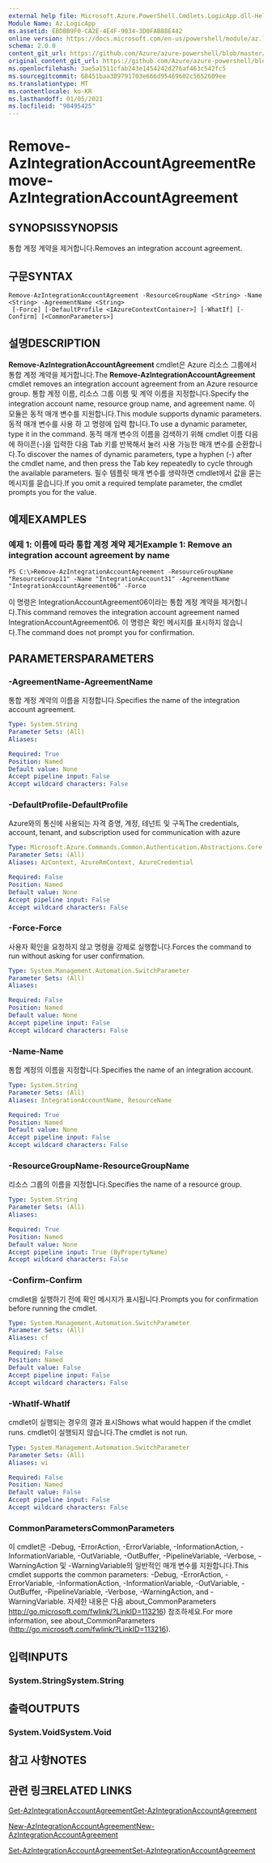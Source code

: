 ```yaml
---
external help file: Microsoft.Azure.PowerShell.Cmdlets.LogicApp.dll-Help.xml
Module Name: Az.LogicApp
ms.assetid: EBDBB9F0-CA2E-4E4F-9034-3D0FAB88E442
online version: https://docs.microsoft.com/en-us/powershell/module/az.logicapp/remove-azintegrationaccountagreement
schema: 2.0.0
content_git_url: https://github.com/Azure/azure-powershell/blob/master/src/LogicApp/LogicApp/help/Remove-AzIntegrationAccountAgreement.md
original_content_git_url: https://github.com/Azure/azure-powershell/blob/master/src/LogicApp/LogicApp/help/Remove-AzIntegrationAccountAgreement.md
ms.openlocfilehash: 3ae5a1511cfab243e1454242d276af463c542fc5
ms.sourcegitcommit: 68451baa389791703e666d95469602c5652609ee
ms.translationtype: MT
ms.contentlocale: ko-KR
ms.lasthandoff: 01/05/2021
ms.locfileid: "98495425"
---
```

# <span data-ttu-id="257a9-101">Remove-AzIntegrationAccountAgreement</span><span class="sxs-lookup"><span data-stu-id="257a9-101">Remove-AzIntegrationAccountAgreement</span></span>

## <span data-ttu-id="257a9-102">SYNOPSIS</span><span class="sxs-lookup"><span data-stu-id="257a9-102">SYNOPSIS</span></span>
<span data-ttu-id="257a9-103">통합 계정 계약을 제거합니다.</span><span class="sxs-lookup"><span data-stu-id="257a9-103">Removes an integration account agreement.</span></span>

## <span data-ttu-id="257a9-104">구문</span><span class="sxs-lookup"><span data-stu-id="257a9-104">SYNTAX</span></span>

```
Remove-AzIntegrationAccountAgreement -ResourceGroupName <String> -Name <String> -AgreementName <String>
 [-Force] [-DefaultProfile <IAzureContextContainer>] [-WhatIf] [-Confirm] [<CommonParameters>]
```

## <span data-ttu-id="257a9-105">설명</span><span class="sxs-lookup"><span data-stu-id="257a9-105">DESCRIPTION</span></span>
<span data-ttu-id="257a9-106">**Remove-AzIntegrationAccountAgreement** cmdlet은 Azure 리소스 그룹에서 통합 계정 계약을 제거합니다.</span><span class="sxs-lookup"><span data-stu-id="257a9-106">The **Remove-AzIntegrationAccountAgreement** cmdlet removes an integration account agreement from an Azure resource group.</span></span>
<span data-ttu-id="257a9-107">통합 계정 이름, 리소스 그룹 이름 및 계약 이름을 지정합니다.</span><span class="sxs-lookup"><span data-stu-id="257a9-107">Specify the integration account name, resource group name, and agreement name.</span></span>
<span data-ttu-id="257a9-108">이 모듈은 동적 매개 변수를 지원합니다.</span><span class="sxs-lookup"><span data-stu-id="257a9-108">This module supports dynamic parameters.</span></span>
<span data-ttu-id="257a9-109">동적 매개 변수를 사용 하 고 명령에 입력 합니다.</span><span class="sxs-lookup"><span data-stu-id="257a9-109">To use a dynamic parameter, type it in the command.</span></span>
<span data-ttu-id="257a9-110">동적 매개 변수의 이름을 검색하기 위해 cmdlet 이름 다음에 하이픈(-)을 입력한 다음 Tab 키를 반복해서 눌러 사용 가능한 매개 변수를 순환합니다.</span><span class="sxs-lookup"><span data-stu-id="257a9-110">To discover the names of dynamic parameters, type a hyphen (-) after the cmdlet name, and then press the Tab key repeatedly to cycle through the available parameters.</span></span>
<span data-ttu-id="257a9-111">필수 템플릿 매개 변수를 생략하면 cmdlet에서 값을 묻는 메시지를 묻습니다.</span><span class="sxs-lookup"><span data-stu-id="257a9-111">If you omit a required template parameter, the cmdlet prompts you for the value.</span></span>

## <span data-ttu-id="257a9-112">예제</span><span class="sxs-lookup"><span data-stu-id="257a9-112">EXAMPLES</span></span>

### <span data-ttu-id="257a9-113">예제 1: 이름에 따라 통합 계정 계약 제거</span><span class="sxs-lookup"><span data-stu-id="257a9-113">Example 1: Remove an integration account agreement by name</span></span>
```
PS C:\>Remove-AzIntegrationAccountAgreement -ResourceGroupName "ResourceGroup11" -Name "IntegrationAccount31" -AgreementName "IntegrationAccountAgreement06" -Force
```

<span data-ttu-id="257a9-114">이 명령은 IntegrationAccountAgreement06이라는 통합 계정 계약을 제거합니다.</span><span class="sxs-lookup"><span data-stu-id="257a9-114">This command removes the integration account agreement named IntegrationAccountAgreement06.</span></span>
<span data-ttu-id="257a9-115">이 명령은 확인 메시지를 표시하지 않습니다.</span><span class="sxs-lookup"><span data-stu-id="257a9-115">The command does not prompt you for confirmation.</span></span>

## <span data-ttu-id="257a9-116">PARAMETERS</span><span class="sxs-lookup"><span data-stu-id="257a9-116">PARAMETERS</span></span>

### <span data-ttu-id="257a9-117">-AgreementName</span><span class="sxs-lookup"><span data-stu-id="257a9-117">-AgreementName</span></span>
<span data-ttu-id="257a9-118">통합 계정 계약의 이름을 지정합니다.</span><span class="sxs-lookup"><span data-stu-id="257a9-118">Specifies the name of the integration account agreement.</span></span>

```yaml
Type: System.String
Parameter Sets: (All)
Aliases:

Required: True
Position: Named
Default value: None
Accept pipeline input: False
Accept wildcard characters: False
```

### <span data-ttu-id="257a9-119">-DefaultProfile</span><span class="sxs-lookup"><span data-stu-id="257a9-119">-DefaultProfile</span></span>
<span data-ttu-id="257a9-120">Azure와의 통신에 사용되는 자격 증명, 계정, 테넌트 및 구독</span><span class="sxs-lookup"><span data-stu-id="257a9-120">The credentials, account, tenant, and subscription used for communication with azure</span></span>

```yaml
Type: Microsoft.Azure.Commands.Common.Authentication.Abstractions.Core.IAzureContextContainer
Parameter Sets: (All)
Aliases: AzContext, AzureRmContext, AzureCredential

Required: False
Position: Named
Default value: None
Accept pipeline input: False
Accept wildcard characters: False
```

### <span data-ttu-id="257a9-121">-Force</span><span class="sxs-lookup"><span data-stu-id="257a9-121">-Force</span></span>
<span data-ttu-id="257a9-122">사용자 확인을 요청하지 않고 명령을 강제로 실행합니다.</span><span class="sxs-lookup"><span data-stu-id="257a9-122">Forces the command to run without asking for user confirmation.</span></span>

```yaml
Type: System.Management.Automation.SwitchParameter
Parameter Sets: (All)
Aliases:

Required: False
Position: Named
Default value: None
Accept pipeline input: False
Accept wildcard characters: False
```

### <span data-ttu-id="257a9-123">-Name</span><span class="sxs-lookup"><span data-stu-id="257a9-123">-Name</span></span>
<span data-ttu-id="257a9-124">통합 계정의 이름을 지정합니다.</span><span class="sxs-lookup"><span data-stu-id="257a9-124">Specifies the name of an integration account.</span></span>

```yaml
Type: System.String
Parameter Sets: (All)
Aliases: IntegrationAccountName, ResourceName

Required: True
Position: Named
Default value: None
Accept pipeline input: False
Accept wildcard characters: False
```

### <span data-ttu-id="257a9-125">-ResourceGroupName</span><span class="sxs-lookup"><span data-stu-id="257a9-125">-ResourceGroupName</span></span>
<span data-ttu-id="257a9-126">리소스 그룹의 이름을 지정합니다.</span><span class="sxs-lookup"><span data-stu-id="257a9-126">Specifies the name of a resource group.</span></span>

```yaml
Type: System.String
Parameter Sets: (All)
Aliases:

Required: True
Position: Named
Default value: None
Accept pipeline input: True (ByPropertyName)
Accept wildcard characters: False
```

### <span data-ttu-id="257a9-127">-Confirm</span><span class="sxs-lookup"><span data-stu-id="257a9-127">-Confirm</span></span>
<span data-ttu-id="257a9-128">cmdlet을 실행하기 전에 확인 메시지가 표시됩니다.</span><span class="sxs-lookup"><span data-stu-id="257a9-128">Prompts you for confirmation before running the cmdlet.</span></span>

```yaml
Type: System.Management.Automation.SwitchParameter
Parameter Sets: (All)
Aliases: cf

Required: False
Position: Named
Default value: False
Accept pipeline input: False
Accept wildcard characters: False
```

### <span data-ttu-id="257a9-129">-WhatIf</span><span class="sxs-lookup"><span data-stu-id="257a9-129">-WhatIf</span></span>
<span data-ttu-id="257a9-130">cmdlet이 실행되는 경우의 결과 표시</span><span class="sxs-lookup"><span data-stu-id="257a9-130">Shows what would happen if the cmdlet runs.</span></span>
<span data-ttu-id="257a9-131">cmdlet이 실행되지 않습니다.</span><span class="sxs-lookup"><span data-stu-id="257a9-131">The cmdlet is not run.</span></span>

```yaml
Type: System.Management.Automation.SwitchParameter
Parameter Sets: (All)
Aliases: wi

Required: False
Position: Named
Default value: False
Accept pipeline input: False
Accept wildcard characters: False
```

### <span data-ttu-id="257a9-132">CommonParameters</span><span class="sxs-lookup"><span data-stu-id="257a9-132">CommonParameters</span></span>
<span data-ttu-id="257a9-133">이 cmdlet은 -Debug, -ErrorAction, -ErrorVariable, -InformationAction, -InformationVariable, -OutVariable, -OutBuffer, -PipelineVariable, -Verbose, -WarningAction 및 -WarningVariable의 일반적인 매개 변수를 지원합니다.</span><span class="sxs-lookup"><span data-stu-id="257a9-133">This cmdlet supports the common parameters: -Debug, -ErrorAction, -ErrorVariable, -InformationAction, -InformationVariable, -OutVariable, -OutBuffer, -PipelineVariable, -Verbose, -WarningAction, and -WarningVariable.</span></span> <span data-ttu-id="257a9-134">자세한 내용은 다음 about_CommonParameters http://go.microsoft.com/fwlink/?LinkID=113216) 참조하세요.</span><span class="sxs-lookup"><span data-stu-id="257a9-134">For more information, see about_CommonParameters (http://go.microsoft.com/fwlink/?LinkID=113216).</span></span>

## <span data-ttu-id="257a9-135">입력</span><span class="sxs-lookup"><span data-stu-id="257a9-135">INPUTS</span></span>

### <span data-ttu-id="257a9-136">System.String</span><span class="sxs-lookup"><span data-stu-id="257a9-136">System.String</span></span>

## <span data-ttu-id="257a9-137">출력</span><span class="sxs-lookup"><span data-stu-id="257a9-137">OUTPUTS</span></span>

### <span data-ttu-id="257a9-138">System.Void</span><span class="sxs-lookup"><span data-stu-id="257a9-138">System.Void</span></span>

## <span data-ttu-id="257a9-139">참고 사항</span><span class="sxs-lookup"><span data-stu-id="257a9-139">NOTES</span></span>

## <span data-ttu-id="257a9-140">관련 링크</span><span class="sxs-lookup"><span data-stu-id="257a9-140">RELATED LINKS</span></span>

[<span data-ttu-id="257a9-141">Get-AzIntegrationAccountAgreement</span><span class="sxs-lookup"><span data-stu-id="257a9-141">Get-AzIntegrationAccountAgreement</span></span>](./Get-AzIntegrationAccountAgreement.md)

[<span data-ttu-id="257a9-142">New-AzIntegrationAccountAgreement</span><span class="sxs-lookup"><span data-stu-id="257a9-142">New-AzIntegrationAccountAgreement</span></span>](./New-AzIntegrationAccountAgreement.md)

[<span data-ttu-id="257a9-143">Set-AzIntegrationAccountAgreement</span><span class="sxs-lookup"><span data-stu-id="257a9-143">Set-AzIntegrationAccountAgreement</span></span>](./Set-AzIntegrationAccountAgreement.md)


